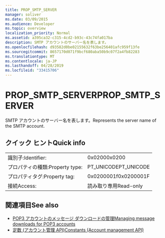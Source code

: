 ```yaml
---
title: PROP_SMTP_SERVER
manager: soliver
ms.date: 03/09/2015
ms.audience: Developer
ms.topic: overview
localization_priority: Normal
ms.assetid: a395ca32-c315-4cd2-b93c-43c74fa017ba
description: SMTP アカウントのサーバー名を表します。
ms.openlocfilehash: d93582d0be02155632f63be256401afc959f13fe
ms.sourcegitcommit: 8657170d071f9bcf680aba50b9c07f2a4fb82283
ms.translationtype: MT
ms.contentlocale: ja-JP
ms.lasthandoff: 04/28/2019
ms.locfileid: "33415706"
---
```

# <a name="propsmtpserver"></a><span data-ttu-id="38efd-103">PROP_SMTP_SERVER</span><span class="sxs-lookup"><span data-stu-id="38efd-103">PROP_SMTP_SERVER</span></span>

<span data-ttu-id="38efd-104">SMTP アカウントのサーバー名を表します。</span><span class="sxs-lookup"><span data-stu-id="38efd-104">Represents the server name of the SMTP account.</span></span>
  
## <a name="quick-info"></a><span data-ttu-id="38efd-105">クイック ヒント</span><span class="sxs-lookup"><span data-stu-id="38efd-105">Quick info</span></span>

|||
|:-----|:-----|
|<span data-ttu-id="38efd-106">識別子:</span><span class="sxs-lookup"><span data-stu-id="38efd-106">Identifier:</span></span>  <br/> |<span data-ttu-id="38efd-107">0x0200</span><span class="sxs-lookup"><span data-stu-id="38efd-107">0x0200</span></span>  <br/> |
|<span data-ttu-id="38efd-108">プロパティの種類:</span><span class="sxs-lookup"><span data-stu-id="38efd-108">Property type:</span></span>  <br/> |<span data-ttu-id="38efd-109">PT_UNICODE</span><span class="sxs-lookup"><span data-stu-id="38efd-109">PT_UNICODE</span></span>  <br/> |
|<span data-ttu-id="38efd-110">プロパティタグ:</span><span class="sxs-lookup"><span data-stu-id="38efd-110">Property tag:</span></span>  <br/> |<span data-ttu-id="38efd-111">0x0200001f</span><span class="sxs-lookup"><span data-stu-id="38efd-111">0x0200001F</span></span>  <br/> |
|<span data-ttu-id="38efd-112">接続</span><span class="sxs-lookup"><span data-stu-id="38efd-112">Access:</span></span>  <br/> |<span data-ttu-id="38efd-113">読み取り専用</span><span class="sxs-lookup"><span data-stu-id="38efd-113">Read-only</span></span>  <br/> |
   
## <a name="see-also"></a><span data-ttu-id="38efd-114">関連項目</span><span class="sxs-lookup"><span data-stu-id="38efd-114">See also</span></span>

- [<span data-ttu-id="38efd-115">POP3 アカウントのメッセージ ダウンロードの管理</span><span class="sxs-lookup"><span data-stu-id="38efd-115">Managing message downloads for POP3 accounts</span></span>](managing-message-downloads-for-pop3-accounts.md) 
- [<span data-ttu-id="38efd-116">定数 (アカウント管理 API)</span><span class="sxs-lookup"><span data-stu-id="38efd-116">Constants (Account management API)</span></span>](constants-account-management-api.md)


